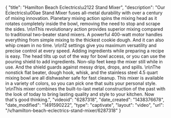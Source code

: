 {
    "title": "Hamilton Beach Eclectrics\u2122 Stand Mixer",
    "description": "Our Eclectrics\u00ae Stand Mixer fuses all-metal durability with over a century of mixing innovation. Planetary mixing action spins the mixing head as it rotates completely inside the bowl, removing the need to stop and scrape the sides. \n\nThis revolutionary action provides superior mixing compared to traditional two-beater stand mixers. A powerful 400-watt motor handles everything from simple mixing to the thickest cookie dough. And it can also whip cream in no time. \n\n12 settings give you maximum versatility and precise control at every speed. Adding ingredients while preparing a recipe is easy. The head tilts up out of the way for bowl access, or you can use the pouring shield to add ingredients. Non-slip feet keep the mixer still while in use. And the shield guards against messy drips, drops, and spills. \n\nThe nonstick flat beater, dough hook, whisk, and the stainless steel 4.5 quart mixing bowl are all dishwasher safe for fast cleanup. This mixer is available in a variety of colors, so you can pick one that suits your personal style. \n\nThis mixer combines the built-to-last metal construction of the past with the look of today to bring lasting quality and style to your kitchen. Now that's good thinking.",
    "videoid": "6287318",
    "date_created": "1438376678",
    "date_modified": "1491590222",
    "type": "captivate",
    "layout": "video",
    "url": "\/v\/hamilton-beach-eclectrics-stand-mixer\/6287318"
}